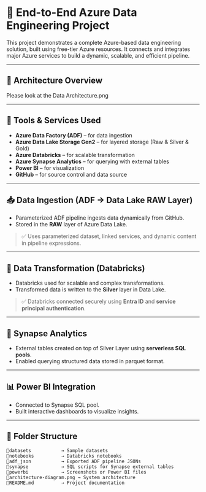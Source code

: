# 🚀 End-to-End Azure Data Engineering Project

This project demonstrates a complete Azure-based data engineering solution, built using free-tier Azure resources. It connects and integrates major Azure services to build a dynamic, scalable, and efficient pipeline.

---

## 🧱 Architecture Overview

Please look at the Data Architecture.png

---

## 🧰 Tools & Services Used

- **Azure Data Factory (ADF)** – for data ingestion  
- **Azure Data Lake Storage Gen2** – for layered storage (Raw & Silver & Gold)  
- **Azure Databricks** – for scalable transformation  
- **Azure Synapse Analytics** – for querying with external tables  
- **Power BI** – for visualization  
- **GitHub** – for source control and data source  

---

## 📥 Data Ingestion (ADF → Data Lake RAW Layer)

- Parameterized ADF pipeline ingests data dynamically from GitHub.  
- Stored in the **RAW** layer of Azure Data Lake.

> ✅ Uses parameterized dataset, linked services, and dynamic content in pipeline expressions.

---

## 🔄 Data Transformation (Databricks)

- Databricks used for scalable and complex transformations.  
- Transformed data is written to the **Silver** layer in Data Lake.

> ✅ Databricks connected securely using **Entra ID** and **service principal authentication**.

---

## 🧮 Synapse Analytics

- External tables created on top of Silver Layer using **serverless SQL pools**.  
- Enabled querying structured data stored in parquet format.

---

## 📊 Power BI Integration

- Connected to Synapse SQL pool.  
- Built interactive dashboards to visualize insights.

---

## 📁 Folder Structure

```text
📂datasets           → Sample datasets  
📂notebooks          → Databricks notebooks  
📂adf_json           → Exported ADF pipeline JSONs  
📂synapse            → SQL scripts for Synapse external tables  
📂powerbi            → Screenshots or Power BI files  
📄architecture-diagram.png → System architecture  
📄README.md          → Project documentation  
